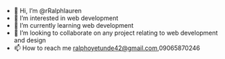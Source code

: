 - 👋 Hi, I’m @rRalphlauren
- 👀 I’m interested in web development 
- 🌱 I’m currently learning web development 
- 💞️ I’m looking to collaborate on any project relating to web development and design 
- 📫 How to reach me ralphoyetunde42@gmail.com,09065870246 

<!---
rRalphlauren/rRalphlauren is a ✨ special ✨ repository because its `README.md` (this file) appears on your GitHub profile.
You can click the Preview link to take a look at your changes.
--->
